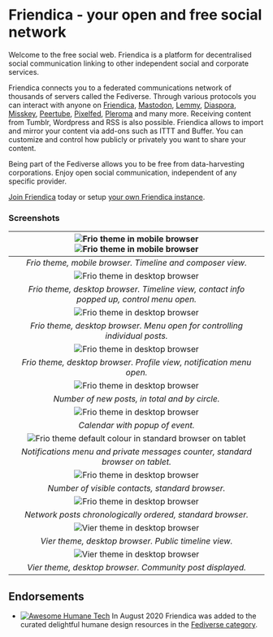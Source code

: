 Friendica - your open and free social network
=============================================

Welcome to the free social web. Friendica is a platform for decentralised social communication linking to other independent social and corporate services.

Friendica connects you to a federated communications network of thousands of servers called the Fediverse. Through various protocols you can interact with anyone on [Friendica]( https://friendi.ca), [Mastodon](https://joinmastodon.org), [Lemmy](https://join-lemmy.org/), [Diaspora](https://diasporafoundation.org), [Misskey](https://join.misskey.page), [Peertube](https://joinpeertube.org/), [Pixelfed](https://pixelfed.org/), [Pleroma](https://pleroma.social) and many more. Receiving content from Tumblr, Wordpress and RSS is also possible. Friendica allows to import and mirror your content via add-ons such as ITTT and Buffer. You can customize and control how publicly or privately you want to share your content.

Being part of the Fediverse allows you to be free from data-harvesting corporations. Enjoy open social communication, independent of any specific provider.

[Join Friendica]((https://dir.friendica.social/servers)) today or setup [your own Friendica instance](doc/Install.md).

### Screenshots

| ![Frio theme in mobile browser](images/screenshots/friendica-frio-mobile-profile-1.png?raw=true "Frio theme in mobile browser") ![Frio theme in mobile browser](images/screenshots/friendica-frio-mobile-profile-2.png?raw=true "Frio theme in mobile browser") |
|:---------------------------------------------------------------------------------------------------------------------------------------------------------------------------------------------------------------------------------------------------------------:|
|                                                                                                    *Frio theme, mobile browser. Timeline and composer view.*                                                                                                    |
|                                                                ![Frio theme in desktop browser](images/screenshots/friendica-frio-green-profile-1.png?raw=true "Frio theme in desktop browser")                                                                 |
|                                                                                    *Frio theme, desktop browser. Timeline view, contact info popped up, control menu open.*                                                                                     |
|                                                                ![Frio theme in desktop browser](images/screenshots/friendica-frio-green-profile-2.png?raw=true "Frio theme in desktop browser")                                                                 |
|                                                                                           *Frio theme, desktop browser. Menu open for controlling individual posts.*                                                                                            |
|                                                                 ![Frio theme in desktop browser](images/screenshots/friendica-frio-red-profile-3.png?raw=true "Frio theme in desktop browser")                                                                  |
|                                                                                              *Frio theme, desktop browser. Profile view, notification menu open.*                                                                                               |
|                                                                 ![Frio theme in desktop browser](images/screenshots/friendica-frio-red-profile-2.png?raw=true "Frio theme in desktop browser")                                                                  |
|                                                                                                         *Number of new posts, in total and by circle.*                                                                                                          |
|                                                                 ![Frio theme in desktop browser](images/screenshots/friendica-frio-red-profile-1.png?raw=true "Frio theme in desktop browser")                                                                  |
|                                                                                                                 *Calendar with popup of event.*                                                                                                                 |
|                                     ![Frio theme default colour in standard browser on tablet](images/screenshots/friendica-frio-default-profile-1.png?raw=true "Frio theme default colour in standard browser on tablet")                                      |
|                                                                                         *Notifications menu and private messages counter, standard browser on tablet.*                                                                                          |
|                                                                ![Frio theme in desktop browser](images/screenshots/friendica-frio-brown-profile-2.png?raw=true "Frio theme in desktop browser")                                                                 |
|                                                                                                         *Number of visible contacts, standard browser.*                                                                                                         |
|                                                                ![Frio theme in desktop browser](images/screenshots/friendica-frio-brown-profile-1.png?raw=true "Frio theme in desktop browser")                                                                 |
|                                                                                                   *Network posts chronologically ordered, standard browser.*                                                                                                    |
|                                                                    ![Vier theme in desktop browser](images/screenshots/friendica-vier-profile.png?raw=true "Vier theme in desktop browser")                                                                     |
|                                                                                                      *Vier theme, desktop browser. Public timeline view.*                                                                                                       |
|                                                                   ![Vier theme in desktop browser](images/screenshots/friendica-vier-community.png?raw=true "Vier theme in desktop browser")                                                                    |
|                                                                                                    *Vier theme, desktop browser. Community post displayed.*                                                                                                     |

## Endorsements

- [![Awesome Humane Tech](images/humane-tech-badge.svg)](https://codeberg.org/teaserbot-labs/delightful-humane-design) In August 2020 Friendica was added to the curated delightful humane design resources in the [Fediverse category](https://codeberg.org/teaserbot-labs/delightful-humane-design#fediverse).

